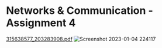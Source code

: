 # Networks & Communication - Assignment 4
[315638577_203283908.pdf](https://github.com/ZBenjiKe/Networks/files/10347271/315638577_203283908.pdf)
![Screenshot 2023-01-04 224117](https://user-images.githubusercontent.com/93135052/210645986-75a57ea2-15f0-4db6-9065-c2e8ec330ed4.png)
